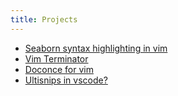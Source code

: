 ```yaml
---
title: Projects
---
```


- [Seaborn syntax highlighting in vim](vim-voodoo.md)
- [Vim Terminator](vim-terminator.md)
- [Doconce for vim](vim-doconce.md)
- [Ultisnips in vscode?](ultisnips-vscode.md)
